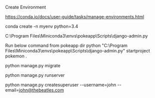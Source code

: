 Create Environment

https://conda.io/docs/user-guide/tasks/manage-environments.html

conda create -n myenv python=3.4


C:\Program Files\Miniconda3\envs\pokeapp\Scripts\django-admin.py

Run below command from pokeapp dir
python "C:\Program Files\Miniconda3\envs\pokeapp\Scripts\django-admin.py" startproject pokemon .

python manage.py migrate

python manage.py runserver

python manage.py createsuperuser --username=john --email=john@thebeatles.com

